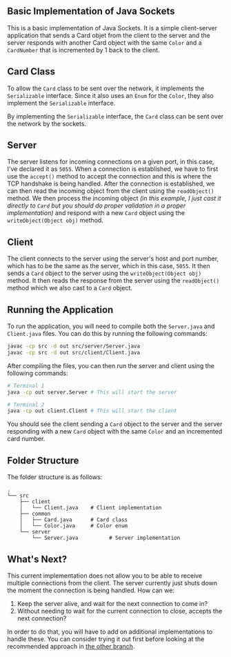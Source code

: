 ## Basic Implementation of Java Sockets

This is a basic implementation of Java Sockets. It is a simple client-server application
that sends a Card objet from the client to the server and the server responds with another
Card object with the same `Color` and a `CardNumber` that is incremented by 1 back to the
client.

## Card Class

To allow the `Card` class to be sent over the network, it implements the `Serializable` interface.
Since it also uses an `Enum` for the `Color`, they also implement the `Serializable` interface.

By implementing the `Serializable` interface, the `Card` class can be sent over the network by the
sockets.

## Server

The server listens for incoming connections on a given port, in this case, I've declared it as `5055`.
When a connection is established, we have to first use the `accept()` method to accept the connection
and this is where the TCP handshake is being handled. After the connection is established, we can
then read the incoming object from the client using the `readObject()` method. We then process the
incoming object _(in this example, I just cast it directly to `Card` but you should do proper validation
in a proper implementation)_ and respond with a new `Card` object using the `writeObject(Object obj)`
method.

## Client

The client connects to the server using the server's host and port number, which has to be the same as the
server, which in this case, `5055`. It then sends a `Card` object to the server using the
`writeObject(Object obj)` method. It then reads the response from the server using the `readObject()` method
which we also cast to a `Card` object.

## Running the Application

To run the application, you will need to compile both the `Server.java` and `Client.java` files. You can do
this by running the following commands:

```bash
javac -cp src -d out src/server/Server.java
javac -cp src -d out src/client/Client.java
```

After compiling the files, you can then run the server and client using the following commands:

```bash
# Terminal 1
java -cp out server.Server # This will start the server

# Terminal 2
java -cp out client.Client # This will start the client
```

You should see the client sending a `Card` object to the server and the server responding with a
new `Card` object with the same `Color` and an incremented card number.

## Folder Structure

The folder structure is as follows:

```
.
└── src
    ├── client
    │   └── Client.java    # Client implementation
    ├── common
    │   ├── Card.java      # Card class
    │   └── Color.java     # Color enum
    └── server
        └── Server.java          # Server implementation
```

## What's Next?

This current implementation does not allow you to be able to receive multiple connections from the client.
The server currently just shuts down the moment the connection is being handled. How can we:

1. Keep the server alive, and wait for the next connection to come in?
2. Without needing to wait for the current connection to close, accepts the next connection?

In order to do that, you will have to add on additional implementations to handle these. You can consider trying
it out first before looking at the recommended approach
in [the other branch](https://github.com/kKar1503/java-socket-example/tree/threaded-connection).